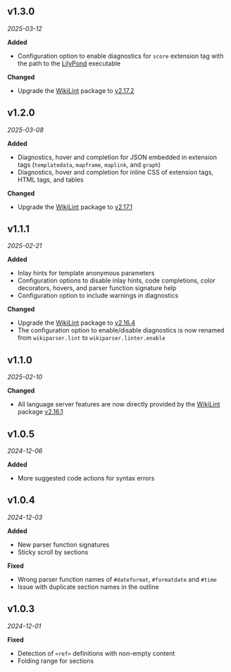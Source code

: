 ## v1.3.0

*2025-03-12*

**Added**

- Configuration option to enable diagnostics for `score` extension tag with the path to the [LilyPond](https://lilypond.org) executable

**Changed**

- Upgrade the [WikiLint](https://npmjs.com/package/wikilint) package to [v2.17.2](https://github.com/bhsd-harry/wikiparser-node/blob/main/CHANGELOG.md#v1172)

## v1.2.0

*2025-03-08*

**Added**

- Diagnostics, hover and completion for JSON embedded in extension tags (`templatedata`, `mapframe`, `maplink`, and `graph`)
- Diagnostics, hover and completion for inline CSS of extension tags, HTML tags, and tables

**Changed**

- Upgrade the [WikiLint](https://npmjs.com/package/wikilint) package to [v2.17.1](https://github.com/bhsd-harry/wikiparser-node/blob/main/CHANGELOG.md#v1171)

## v1.1.1

*2025-02-21*

**Added**

- Inlay hints for template anonymous parameters
- Configuration options to disable inlay hints, code completions, color decorators, hovers, and parser function signature help
- Configuration option to include warnings in diagnostics

**Changed**

- Upgrade the [WikiLint](https://npmjs.com/package/wikilint) package to [v2.16.4](https://github.com/bhsd-harry/wikiparser-node/blob/main/CHANGELOG.md#v1164)
- The configuration option to enable/disable diagnostics is now renamed from `wikiparser.lint` to `wikiparser.linter.enable`

## v1.1.0

*2025-02-10*

**Changed**

- All language server features are now directly provided by the [WikiLint](https://npmjs.com/package/wikilint) package [v2.16.1](https://github.com/bhsd-harry/wikiparser-node/blob/main/CHANGELOG.md#v1161)

## v1.0.5

*2024-12-06*

**Added**

- More suggested code actions for syntax errors

## v1.0.4

*2024-12-03*

**Added**

- New parser function signatures
- Sticky scroll by sections

**Fixed**

- Wrong parser function names of `#dateformat`, `#formatdate` and `#time`
- Issue with duplicate section names in the outline

## v1.0.3

*2024-12-01*

**Fixed**

- Detection of `<ref>` definitions with non-empty content
- Folding range for sections
